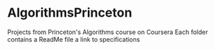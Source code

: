 # AlgorithmsPrinceton
Projects from Princeton's Algorithms course on Coursera
Each folder contains a ReadMe file a link to specifications 
